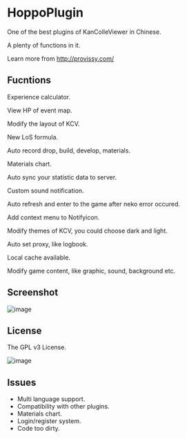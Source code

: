 # HoppoPlugin
One of the best plugins of KanColleViewer in Chinese.

A plenty of functions in it. 

Learn more from http://provissy.com/

Fucntions
----------

Experience calculator.

View HP of event map.

Modify the layout of KCV.

New LoS formula.

Auto record drop, build, develop, materials.

Materials chart.

Auto sync your statistic data to server.

Custom sound notification.

Auto refresh and enter to the game after neko error occured.

Add context menu to Notifyicon.

Modify themes of KCV, you could choose dark and light.

Auto set proxy, like logbook.

Local cache available.

Modify game content, like graphic, sound, background etc.


Screenshot
----------

![image](http://provissy.com/wp-content/uploads/2015/02/SS_HP.png)

License
----------

The GPL v3 License.

![image](http://www.gnu.org/graphics/gplv3-127x51.png)

Issues
----------

* Multi language support.
* Compatibility with other plugins.
* Materials chart.
* Login/register system.
* Code too dirty.
